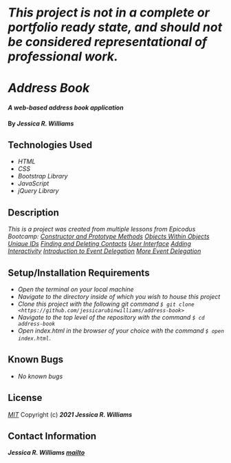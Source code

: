 # _This project is not in a complete or portfolio ready state, and should not be considered representational of professional work._

# _Address Book_

#### _A web-based address book application_

#### By _**Jessica R. Williams**_

## Technologies Used

* _HTML_
* _CSS_
* _Bootstrap Library_
* _JavaScript_
* _jQuery Library_

## Description

_This is a project was created from multiple lessons from Epicodus Bootcamp:_
_[Constructor and Prototype Methods](https://www.learnhowtoprogram.com/intermediate-javascript-part-time-c-and-react-track/object-oriented-javascript/constructor-and-prototype-methods)_
_[Objects Within Objects](https://www.learnhowtoprogram.com/intermediate-javascript/object-oriented-javascript/address-book-objects-within-objects)_
_[Unique IDs](https://www.learnhowtoprogram.com/intermediate-javascript/object-oriented-javascript/address-book-unique-ids)_
_[Finding and Deleting Contacts](https://www.learnhowtoprogram.com/intermediate-javascript/object-oriented-javascript/address-book-finding-and-deleting-contacts)_
_[User Interface](https://www.learnhowtoprogram.com/intermediate-javascript/object-oriented-javascript/address-book-user-interface)_
_[Adding Interactivity](https://www.learnhowtoprogram.com/intermediate-javascript/object-oriented-javascript/address-book-adding-interactivity)_
_[Introduction to Event Delegation](https://www.learnhowtoprogram.com/intermediate-javascript/object-oriented-javascript/address-book-introduction-to-event-delegation)_
_[More Event Delegation](https://www.learnhowtoprogram.com/intermediate-javascript/object-oriented-javascript/address-book-more-event-delegation)_

## Setup/Installation Requirements

* _Open the terminal on your local machine_
* _Navigate to the directory inside of which you wish to house this project_
* _Clone this project with the following git command `$ git clone <https://github.com/jessicarubinwilliams/address-book>`_
* _Navigate to the top level of the repository with the command `$ cd address-book`_
* _Open index.html in the browser of your choice with the command `$ open index.html`_.

## Known Bugs

* _No known bugs_

## License
*[MIT](https://choosealicense.com/licenses/mit/)*
Copyright (c) **_2021 Jessica R. Williams_**
## Contact Information
**_Jessica R. Williams [mailto](mailto:jessicarubinwilliams@gmail.com)_**
